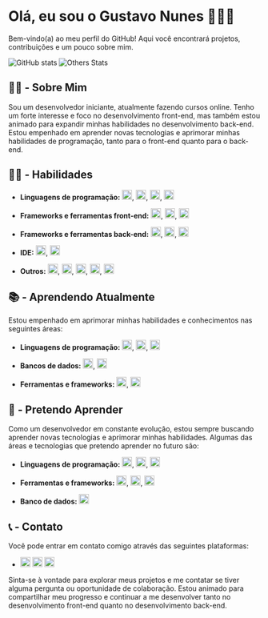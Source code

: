 # Olá, eu sou o Gustavo Nunes 👋🏻😁

Bem-vindo(a) ao meu perfil do GitHub! Aqui você encontrará projetos, contribuições e um pouco sobre mim.

![GitHub stats](https://github-readme-stats.vercel.app/api?username=NunesGustavoo&show_icons=true&theme=dracula&count_private=true) ![Others Stats](https://github-readme-stats.vercel.app/api/top-langs/?username=NunesGustavoo&theme=dracula)

## 🙋🏻 - Sobre Mim

Sou um desenvolvedor iniciante, atualmente fazendo cursos online. Tenho um forte interesse e foco no desenvolvimento front-end, mas também estou animado para expandir minhas habilidades no desenvolvimento back-end. Estou empenhado em aprender novas tecnologias e aprimorar minhas habilidades de programação, tanto para o front-end quanto para o back-end.

## 🧑‍💻 - Habilidades

- **Linguagens de programação:** <img src="https://cdn.jsdelivr.net/gh/devicons/devicon/icons/html5/html5-original.svg" height="20px" width="20px" />, <img src="https://cdn.jsdelivr.net/gh/devicons/devicon/icons/css3/css3-original.svg" height="20px" width="20px" />, <img src="https://cdn.jsdelivr.net/gh/devicons/devicon/icons/csharp/csharp-original.svg" height="20px" width="20px" />, <img src="https://cdn.jsdelivr.net/gh/devicons/devicon/icons/javascript/javascript-original.svg" height="20px" width="20px" />
          
          

- **Frameworks e ferramentas front-end:** <img src="https://cdn.jsdelivr.net/gh/devicons/devicon/icons/bootstrap/bootstrap-original.svg" height="20px" width="20px" />, <img src="https://cdn.jsdelivr.net/gh/devicons/devicon/icons/jquery/jquery-original.svg" height="20px" width="20px" />, <img src="https://cdn.jsdelivr.net/gh/devicons/devicon/icons/figma/figma-original.svg" height="20px" width="20px" />
          
          
          
- **Frameworks e ferramentas back-end:** <img src="https://cdn.jsdelivr.net/gh/devicons/devicon/icons/nodejs/nodejs-original.svg" height="20px" width="20px" />, <img src="https://cdn.jsdelivr.net/gh/devicons/devicon/icons/npm/npm-original-wordmark.svg" height="20px" width="20px" />, <img src="https://cdn.jsdelivr.net/gh/devicons/devicon/icons/discordjs/discordjs-plain.svg" height="20px" width="20px" />



- **IDE:** <img src="https://cdn.jsdelivr.net/gh/devicons/devicon/icons/visualstudio/visualstudio-plain.svg" height="20px" width="20px" />, <img src="https://cdn.jsdelivr.net/gh/devicons/devicon/icons/vscode/vscode-original.svg" height="20px" width="20px" />   



- **Outros:** <img src="https://cdn.jsdelivr.net/gh/devicons/devicon/icons/aftereffects/aftereffects-original.svg" height="20px" width="20px" />, <img src="https://cdn.jsdelivr.net/gh/devicons/devicon/icons/photoshop/photoshop-plain.svg" height="20px" width="20px" />, <img src="https://cdn.jsdelivr.net/gh/devicons/devicon/icons/premierepro/premierepro-original.svg" height="20px" width="20px" />, <img src="https://cdn.jsdelivr.net/gh/devicons/devicon/icons/illustrator/illustrator-plain.svg" height="20px" width="20px" />, <img src="https://cdn.jsdelivr.net/gh/devicons/devicon/icons/blender/blender-original.svg" height="20px" width="20px" />
          
          

## 📚 - Aprendendo Atualmente

Estou empenhado em aprimorar minhas habilidades e conhecimentos nas seguintes áreas:



- **Linguagens de programação:** <img src="https://cdn.jsdelivr.net/gh/devicons/devicon/icons/python/python-original.svg" height="20px" width="20px" />, <img src="https://cdn.jsdelivr.net/gh/devicons/devicon/icons/java/java-original.svg" height="20px" width="20px" />, <img src="https://cdn.jsdelivr.net/gh/devicons/devicon/icons/php/php-plain.svg" height="20px" width="20px" />



- **Bancos de dados:** <img src="https://cdn.jsdelivr.net/gh/devicons/devicon/icons/mysql/mysql-original.svg" height="20px" width="20px" />, <img src="https://cdn.jsdelivr.net/gh/devicons/devicon/icons/mongodb/mongodb-original.svg" height="20px" width="20px" />
          
          

- **Ferramentas e frameworks:** <img src="https://cdn.jsdelivr.net/gh/devicons/devicon/icons/selenium/selenium-original.svg" height="20px" width="20px" />, <img src="https://cdn.jsdelivr.net/gh/devicons/devicon/icons/git/git-original.svg" height="20px" width="20px" />
          
          
          
## 📖 - Pretendo Aprender

Como um desenvolvedor em constante evolução, estou sempre buscando aprender novas tecnologias e aprimorar minhas habilidades. Algumas das áreas e tecnologias que pretendo aprender no futuro são:



- **Linguagens de programação:** <img src="https://cdn.jsdelivr.net/gh/devicons/devicon/icons/bash/bash-original.svg" height="20px" width="20px" />, <img src="https://cdn.jsdelivr.net/gh/devicons/devicon/icons/dart/dart-original.svg" height="20px" width="20px" />, <img src="https://cdn.jsdelivr.net/gh/devicons/devicon/icons/typescript/typescript-original.svg" height="20px" width="20px" />
          
          

- **Ferramentas e frameworks:** <img src="https://cdn.jsdelivr.net/gh/devicons/devicon/icons/flutter/flutter-original.svg" height="20px" width="20px" />, <img src="https://cdn.jsdelivr.net/gh/devicons/devicon/icons/androidstudio/androidstudio-original.svg" height="20px" width="20px" />, <img src="https://cdn.jsdelivr.net/gh/devicons/devicon/icons/azure/azure-original.svg" height="20px" width="20px" />
          
          



- **Banco de dados:** <img src="https://cdn.jsdelivr.net/gh/devicons/devicon/icons/sqlite/sqlite-original.svg" height="20px" width="20px" />
          
          
          

## 📞 - Contato

Você pode entrar em contato comigo através das seguintes plataformas:

- <a href="mailto:gustavopereiranunes353@gmail.com"><img src="https://img.shields.io/badge/Gmail-D14836?style=for-the-badge&logo=gmail&logoColor=white" alt="Gmail" height="20px"></a> <a href="https://discordapp.com/users/224922951013761024"><img src="https://img.shields.io/badge/Discord-7289DA?style=for-the-badge&logo=discord&logoColor=white" alt="Discord" height="20px"></a> <a href="https://www.instagram.com/_onlygustavo/"><img src="https://img.shields.io/badge/Instagram-E4405F?style=for-the-badge&logo=instagram&logoColor=white" alt="Instagram" height="20px"></a>

Sinta-se à vontade para explorar meus projetos e me contatar se tiver alguma pergunta ou oportunidade de colaboração. Estou animado para compartilhar meu progresso e continuar a me desenvolver tanto no desenvolvimento front-end quanto no desenvolvimento back-end.
